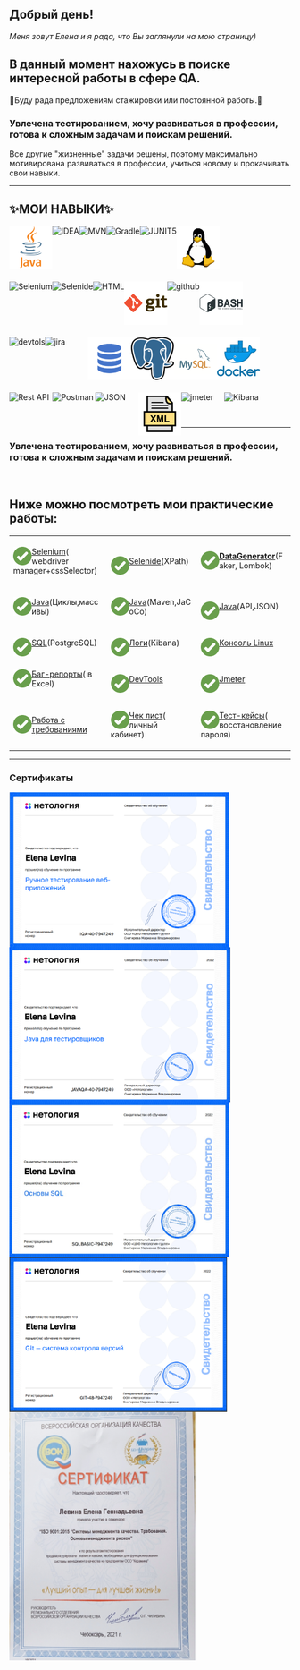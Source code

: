 Добрый день! 
--------
_Меня зовут Елена и я рада, что Вы заглянули на мою страницу)_
<br />

## В данный момент  **нахожусь в поиске интересной работы в сфере QA.**

👯Буду рада предложениям стажировки или постоянной работы.👯

### Увлечена тестированием, хочу развиваться в профессии, готова к сложным задачам и поискам решений.
Все другие "жизненные" задачи решены, поэтому максимально мотивирована развиваться в профессии, учиться новому и прокачивать свои навыки.


***

✨МОИ НАВЫКИ✨<br />
----------


<img align="left" alt="JAVA" width="77px" src="https://raw.githubusercontent.com/github/explore/5b3600551e122a3277c2c5368af2ad5725ffa9a1/topics/java/java.png" />
<img align="left" alt="IDEA" height="77px" src="https://u.netology.ngcdn.ru/backend/uploads/page_assets/images/file/1741/IDEA.png" />
<img align="left" alt="MVN" height="77px" src="https://avatars.mds.yandex.net/i?id=80b63883cea03788b521e34407999e98_sr-4321889-images-thumbs&n=13" />
<img align="left" alt="Gradle" height="77px" src="https://u.netology.ngcdn.ru/backend/uploads/page_assets/images/file/1738/Gradle.jpg" />
<img align="left" alt="JUNIT5" height="77px" src="https://u.netology.ngcdn.ru/backend/uploads/page_assets/images/file/1739/junit5-logo.png" />
<img align="left" alt="linux" width="77px" src="https://raw.githubusercontent.com/github/explore/80688e429a7d4ef2fca1e82350fe8e3517d3494d/topics/linux/linux.png" />
<br />
<br />
<br />
<p><br /><br />
<img align="left" alt="Selenium" height="77px" src="https://u.netology.ngcdn.ru/backend/uploads/page_assets/images/file/1202/big-logo.png" />
<img align="left" alt="Selenide" height="77px" src="https://miro.medium.com/max/846/1*_HsEkNr93MvVVzkrzKppGA.png" />
<img align="left" alt="HTML" height="77px" src="https://avatars.mds.yandex.net/i?id=a334dba42d1e607f8e8bae219528438c-5501353-images-thumbs&n=13" />
<img align="left" alt="git" height="77px" src="https://raw.githubusercontent.com/github/explore/80688e429a7d4ef2fca1e82350fe8e3517d3494d/topics/git/git.png" />
<img align="left" alt="github" height="77px" src="https://avatars.mds.yandex.net/i?id=a92cb9edcadde647f37c05c658d613e4-5252146-images-thumbs&n=13" />
<img align="left" alt="bash" width="77px" src="https://raw.githubusercontent.com/github/explore/80688e429a7d4ef2fca1e82350fe8e3517d3494d/topics/bash/bash.png" /> 
<br />
<br />
<br />
<p><br /><br />
<img align="left" alt="devtols" height="77px" src="https://blog-cdn.domaincer.com/blog/wp-content/uploads/2021/07/24091619/images-3.png" />
<img align="left" alt="jira" width="77px" src="https://cdn.icon-icons.com/icons2/2699/PNG/512/atlassian_jira_logo_icon_170511.png" />
<img align="left" alt="sql" width="77px" src="https://raw.githubusercontent.com/github/explore/80688e429a7d4ef2fca1e82350fe8e3517d3494d/topics/sql/sql.png" />
<img align="left" alt="postgresql" width="77px" src="https://raw.githubusercontent.com/github/explore/80688e429a7d4ef2fca1e82350fe8e3517d3494d/topics/postgresql/postgresql.png" />
<img align="left" alt="MySQL" width="77px" src="https://raw.githubusercontent.com/github/explore/80688e429a7d4ef2fca1e82350fe8e3517d3494d/topics/mysql/mysql.png" />
<img align="left" alt="DOCKER" width="77px" src="https://raw.githubusercontent.com/github/explore/80688e429a7d4ef2fca1e82350fe8e3517d3494d/topics/docker/docker.png" /> 
<br />
<br />
<br />
<p><br /><br />
<img align="left" alt="Rest API" width="77px" src="https://lh3.googleusercontent.com/-XvJzhz3pfH0/XjYG_xWkESI/AAAAAAAAJ9c/AYlgAtRknEU2W5fMcFhQoL6rmO8EBtIDQCK8BGAsYHg/s0/2020-02-01.png" />
<img align="left" alt="Postman" width="77px" src="https://voyager.postman.com/logo/postman-logo-icon-orange.svg" />
<img align="left" alt="JSON" width="77px" src="https://avatars.mds.yandex.net/i?id=cbf6ee16117fcbeffb110b3f9217e96f-6208942-images-thumbs&n=13" />
<img align="left" alt="HML" width="77px" src="https://raw.githubusercontent.com/github/explore/05a6f4c574a32b6b2f04c2e589f6c82d9df46a5d/topics/xml/xml.png" />
<img align="left" alt="jmeter" width="77px" src="https://jmeter.apache.org/images/jmeter_square.png" />
<img align="left" alt="Kibana" width="77px" src="https://netbears.com/assets/img/articles/kibana-cluster-ubuntu/kibana700.png" /> 

<br />

<p><br />

***

### Увлечена тестированием, хочу развиваться в профессии, готова к сложным задачам и поискам решений.

<br />


## Ниже можно посмотреть мои практические работы:

<table>
    <tr>
    <td><br><img align="left"alt="OK"width="33px"src="https://github.com/QALevina/QALevina/blob/main/img/check-60.png?raw=true"/><a href="https://github.com/QALevina/Selenium.git">Selenium</a>(
    webdriver manager+cssSelector)<br/><br/></td>
 <td><br><img align="left"alt="OK"width="33px"src="https://github.com/QALevina/QALevina/blob/main/img/check-60.png?raw=true"/><a href="https://github.com/QALevina/Selenide.git">Selenide</a>(XPath)<br/><br/></td>
 <td><br><img align="left"alt="OK"width="33px"src="https://github.com/QALevina/QALevina/blob/main/img/check-60.png?raw=true"/><a href="https://github.com/QALevina/Patterns1.git"><b>DataGenerator</b></a>(Faker, Lombok)<br/><br/></td>
</tr>
    <tr>
    <td><br><img align="left"alt="OK"width="33px"src="https://github.com/QALevina/QALevina/blob/main/img/check-60.png?raw=true"/><a href="https://github.com/QALevina/DZ-7.1.git">Java</a>(Циклы,массивы)<br/><br/></td>
 <td><br><img align="left"alt="OK"width="33px"src="https://github.com/QALevina/QALevina/blob/main/img/check-60.png?raw=true"/><a href="https://github.com/QALevina/DZ-8.1.git">Java</a>(Maven,JaCoCo)<br/><br/></td>
 <td><br><img align="left"alt="OK"width="33px"src="https://github.com/QALevina/QALevina/blob/main/img/check-60.png?raw=true"/><a href="https://github.com/QALevina/DZ_9.1.git">Java</a>(API,JSON)<br/><br/></td>
</tr>
    <tr>
    <td><br><img align="left"alt="OK"width="33px"src="https://github.com/QALevina/QALevina/blob/main/img/check-60.png?raw=true"/><a href="https://drive.google.com/drive/folders/17G88Ka7Dk5BwR5Wagno3tJ7qEfvGthrs?usp=sharing">SQL</a>(PostgreSQL)<br/><br/></td>
 <td><br><img align="left"alt="OK"width="33px"src="https://github.com/QALevina/QALevina/blob/main/img/check-60.png?raw=true"/><a href="https://drive.google.com/drive/folders/1H-iscqFSlq16c6Pnp5E1xhhBfhJcfv2C?usp=sharing">Логи</a>(Kibana)<br/><br/></td>
 <td><br><img align="left"alt="OK"width="33px"src="https://github.com/QALevina/QALevina/blob/main/img/check-60.png?raw=true"/><a href="https://drive.google.com/drive/folders/1yJ_gYGupupyv6xczkkpO-qS9rVvVcWrZ?usp=sharing">
    Консоль Linux</a><br/><br/></td>
</tr>
<tr>
    <td><br><img align="left"alt="OK"width="33px"src="https://github.com/QALevina/QALevina/blob/main/img/check-60.png?raw=true"/><a href="https://drive.google.com/drive/folders/1bI9Raa8ad0Y6L5ixELaE-P9bkMv2vkmj?usp=sharing">Баг-репорты</a>(
    в Excel)<br/><br/></td>
 <td><br><img align="left"alt="OK"width="33px"src="https://github.com/QALevina/QALevina/blob/main/img/check-60.png?raw=true"/><a href="https://drive.google.com/drive/folders/1v0gIPCaY6Qp8p5rtas8ZDgsWs26HWYv8?usp=sharing">DevTools</a><br/><br/></td>
 <td><br><img align="left"alt="OK"width="33px"src="https://github.com/QALevina/QALevina/blob/main/img/check-60.png?raw=true"/><a href="https://drive.google.com/drive/folders/1xYTAAZVNzvnLAbqxxMbqB6RALpleNIia?usp=sharing">Jmeter</a><br/><br/></td>
</tr>

<tr>
    <td><br><img align="left"alt="OK"width="33px"src="https://github.com/QALevina/QALevina/blob/main/img/check-60.png?raw=true"/><a href="https://docs.google.com/document/d/15pSlXUOqqNi0psEkm05gWZyWbcrrFjsX/edit?usp=sharing&ouid=109648988346956211033&rtpof=true&sd=true">
    Работа с
    требованиями</a><br/><br/></td>
    <td><br><img align="left"alt="OK"width="33px"src="https://github.com/QALevina/QALevina/blob/main/img/check-60.png?raw=true"/><a href="https://docs.google.com/spreadsheets/d/1n5rcNaPFr6Ps6QJ7EC3KZb5ocDxBpMaW/edit?usp=sharing&ouid=109648988346956211033&rtpof=true&sd=true">
    Чек лист</a>(
    личный кабинет)<br/><br/></td>
   <td><br><img align="left"alt="OK"width="33px"src="https://github.com/QALevina/QALevina/blob/main/img/check-60.png?raw=true"/><a href="https://docs.google.com/spreadsheets/d/1n5rcNaPFr6Ps6QJ7EC3KZb5ocDxBpMaW/edit?usp=sharing&ouid=109648988346956211033&rtpof=true&sd=true">Тест-кейсы</a>(
    восстановление пароля)<br/><br/></td>
</tr>
</table>

_____________


### <b>Сертификаты</b>

  
**<img align="left" alt="Ручное_тестирование_web" height="277px" src="https://github.com/QALevina/QALevina/blob/main/img/%D0%A0%D1%83%D1%87%D0%BD%D0%BE%D0%B5%20%D1%82%D0%B5%D1%81%D1%82%D0%B8%D1%80%D0%BE%D0%B2%D0%B0%D0%BD%D0%B8%D0%B5%20%D0%B2%D0%B5%D0%B1%20(%D1%81%D0%B2-%D0%B2%D0%BE).png" />**
 
**<img align="left" alt="JAVA" height="277px" src="https://github.com/QALevina/QALevina/blob/main/img/Java.png" />**


**<img align="left" alt="Основы SQL" height="277px" src="https://github.com/QALevina/QALevina/blob/main/img/%D0%9E%D1%81%D0%BD%D0%BE%D0%B2%D1%8B%20SQL.jpg" />**
 
**<img align="left" alt="Основы GIT" height="277px" src="https://github.com/QALevina/QALevina/blob/main/img/Git.png" />**
  
 
<img align="left" alt="Системы менеджмента качества" width="333px" src="https://github.com/QALevina/QALevina/blob/main/img/%D0%A1%D0%B8%D1%81%D1%82%D0%B5%D0%BC%D1%8B%20%D0%BC%D0%B5%D0%BD%D0%B5%D0%B4%D0%B6%D0%BC%D0%B5%D0%BD%D1%82%D0%B0%20%D0%BA%D0%B0%D1%87%D0%B5%D1%81%D1%82%D0%B2%D0%B0.jpg" />
   


<!--
**QALevina/QALevina** is a ✨ _special_ ✨ repository because its `README.md` (this file) appears on your GitHub profile.

Here are some ideas to get you started:

- 🔭 I’m currently working on ...
- 🌱 I’m currently learning ...
- 👯 I’m looking to collaborate on ...
- 🤔 I’m looking for help with ...
- 💬 Ask me about ...
- 📫 How to reach me: ...
- 😄 Pronouns: ...
- ⚡ Fun fact: ...
-->

